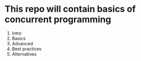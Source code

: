 # This repo will contain basics of concurrent programming

1. Intro
2. Basics
3. Advanced
4. Best practices
5. Alternatives